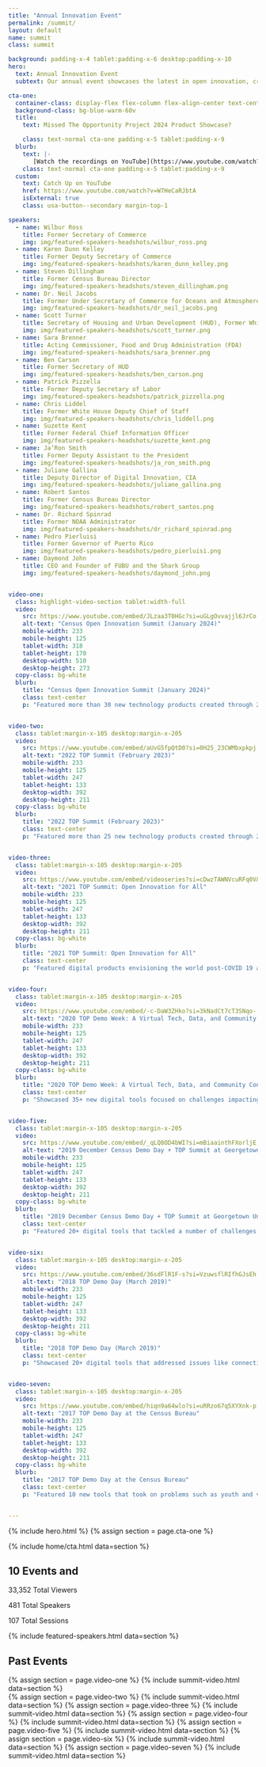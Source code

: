 ```yaml
---
title: "Annual Innovation Event"
permalink: /summit/
layout: default
name: summit
class: summit

background: padding-x-4 tablet:padding-x-6 desktop:padding-x-10
hero:
  text: Annual Innovation Event
  subtext: Our annual event showcases the latest in open innovation, cross-sector collaboration, civic technology, open data, and human-centered design.

cta-one:
  container-class: display-flex flex-column flex-align-center text-center cta-one
  background-class: bg-blue-warm-60v
  title:
    text: Missed The Opportunity Project 2024 Product Showcase?

    class: text-normal cta-one padding-x-5 tablet:padding-x-9
  blurb:
    text: |-
       [Watch the recordings on YouTube](https://www.youtube.com/watch?v=W7HeCaRJbtA), featuring 29 new products created in the 2024 TOP sprints.
    class: text-normal cta-one padding-x-5 tablet:padding-x-9
  custom:
    text: Catch Up on YouTube
    href: https://www.youtube.com/watch?v=W7HeCaRJbtA
    isExternal: true
    class: usa-button--secondary margin-top-1

speakers:
  - name: Wilbur Ross
    title: Former Secretary of Commerce
    img: img/featured-speakers-headshots/wilbur_ross.png
  - name: Karen Dunn Kelley
    title: Former Deputy Secretary of Commerce
    img: img/featured-speakers-headshots/karen_dunn_kelley.png
  - name: Steven Dillingham
    title: Former Census Bureau Director
    img: img/featured-speakers-headshots/steven_dillingham.png
  - name: Dr. Neil Jacobs
    title: Former Under Secretary of Commerce for Oceans and Atmosphere, NOAA
    img: img/featured-speakers-headshots/dr_neil_jacobs.png
  - name: Scott Turner
    title: Secretary of Housing and Urban Development (HUD), Former White House Advisor
    img: img/featured-speakers-headshots/scott_turner.png
  - name: Sara Brenner
    title: Acting Commissioner, Food and Drug Administration (FDA)
    img: img/featured-speakers-headshots/sara_brenner.png
  - name: Ben Carson
    title: Former Secretary of HUD
    img: img/featured-speakers-headshots/ben_carson.png
  - name: Patrick Pizzella
    title: Former Deputy Secretary of Labor
    img: img/featured-speakers-headshots/patrick_pizzella.png
  - name: Chris Liddel
    title: Former White House Deputy Chief of Staff
    img: img/featured-speakers-headshots/chris_liddell.png
  - name: Suzette Kent
    title: Former Federal Chief Information Officer
    img: img/featured-speakers-headshots/suzette_kent.png
  - name: Ja’Ron Smith
    title: Former Deputy Assistant to the President
    img: img/featured-speakers-headshots/ja_ron_smith.png
  - name: Juliane Gallina
    title: Deputy Director of Digital Innovation, CIA
    img: img/featured-speakers-headshots/juliane_gallina.png
  - name: Robert Santos
    title: Former Census Bureau Director
    img: img/featured-speakers-headshots/robert_santos.png
  - name: Dr. Richard Spinrad
    title: Former NOAA Administrator
    img: img/featured-speakers-headshots/dr_richard_spinrad.png
  - name: Pedro Pierluisi
    title: Former Governor of Puerto Rico
    img: img/featured-speakers-headshots/pedro_pierluisi.png
  - name: Daymond John
    title: CEO and Founder of FUBU and the Shark Group
    img: img/featured-speakers-headshots/daymond_john.png


video-one:
  class: highlight-video-section tablet:width-full
  video:
    src: https://www.youtube.com/embed/JLzaa3T0HGc?si=uGLgOvvajjl6JrCo
    alt-text: "Census Open Innovation Summit (January 2024)"
    mobile-width: 233
    mobile-height: 125
    tablet-width: 318
    tablet-height: 170
    desktop-width: 510
    desktop-height: 273
  copy-class: bg-white
  blurb:
    title: "Census Open Innovation Summit (January 2024)"
    class: text-center
    p: "Featured more than 30 new technology products created through 2023 TOP sprints focused on financial inclusion, economic growth, and data quality, and highlighted sprints focused on Indigenous communities and Puerto Rico."


video-two:
  class: tablet:margin-x-105 desktop:margin-x-205
  video:
    src: https://www.youtube.com/embed/aUvG5fpQtD0?si=0H25_23CWMbxpkpj
    alt-text: "2022 TOP Summit (February 2023)"
    mobile-width: 233
    mobile-height: 125
    tablet-width: 247
    tablet-height: 133
    desktop-width: 392
    desktop-height: 211
  copy-class: bg-white
  blurb:
    title: "2022 TOP Summit (February 2023)"
    class: text-center
    p: "Featured more than 25 new technology products created through 2022 TOP sprints focused on national and Puerto Rico-specific challenges."


video-three:
  class: tablet:margin-x-105 desktop:margin-x-205
  video:
    src: https://www.youtube.com/embed/videoseries?si=cDwzTAWNVcuRFq0V&amp;list=PLewV-zKXDZkitrXN6T7a0MG-oTi7WGTu_
    alt-text: "2021 TOP Summit: Open Innovation for All"
    mobile-width: 233
    mobile-height: 125
    tablet-width: 247
    tablet-height: 133
    desktop-width: 392
    desktop-height: 211
  copy-class: bg-white
  blurb:
    title: "2021 TOP Summit: Open Innovation for All"
    class: text-center
    p: "Featured digital products envisioning the world post-COVID 19 and announced $260,000 in awards to the winners of the Open Data for Good Grand Challenge."


video-four:
  class: tablet:margin-x-105 desktop:margin-x-205
  video:
    src: https://www.youtube.com/embed/-c-DaW3ZHko?si=3kNadCt7cT3SNqo-
    alt-text: "2020 TOP Demo Week: A Virtual Tech, Data, and Community Conference"
    mobile-width: 233
    mobile-height: 125
    tablet-width: 247
    tablet-height: 133
    desktop-width: 392
    desktop-height: 211
  copy-class: bg-white
  blurb:
    title: "2020 TOP Demo Week: A Virtual Tech, Data, and Community Conference"
    class: text-center
    p: "Showcased 35+ new digital tools focused on challenges impacting the natural and built environment."


video-five:
  class: tablet:margin-x-105 desktop:margin-x-205
  video:
    src: https://www.youtube.com/embed/_qLQ8OD4bWI?si=mBiaainthFXorljE
    alt-text: "2019 December Census Demo Day + TOP Summit at Georgetown University"
    mobile-width: 233
    mobile-height: 125
    tablet-width: 247
    tablet-height: 133
    desktop-width: 392
    desktop-height: 211
  copy-class: bg-white
  blurb:
    title: "2019 December Census Demo Day + TOP Summit at Georgetown University"
    class: text-center
    p: "Featured 20+ digital tools that tackled a number of challenges — such as disaster response, local address data collection, and more."


video-six:
  class: tablet:margin-x-105 desktop:margin-x-205
  video:
    src: https://www.youtube.com/embed/36sdFlR1F-s?si=VzuwsflRIfhGJsEh
    alt-text: "2018 TOP Demo Day (March 2019)"
    mobile-width: 233
    mobile-height: 125
    tablet-width: 247
    tablet-height: 133
    desktop-width: 392
    desktop-height: 211
  copy-class: bg-white
  blurb:
    title: "2018 TOP Demo Day (March 2019)"
    class: text-center
    p: "Showcased 20+ digital tools that addressed issues like connecting veterans to jobs, student access to STEM fields, the opioid crisis, and more."


video-seven:
  class: tablet:margin-x-105 desktop:margin-x-205
  video:
    src: https://www.youtube.com/embed/hiqn9a64wlo?si=uRRzo67q5XYXnk-p
    alt-text: "2017 TOP Demo Day at the Census Bureau"
    mobile-width: 233
    mobile-height: 125
    tablet-width: 247
    tablet-height: 133
    desktop-width: 392
    desktop-height: 211
  copy-class: bg-white
  blurb:
    title: "2017 TOP Demo Day at the Census Bureau"
    class: text-center
    p: "Featured 10 new tools that took on problems such as youth and veteran homelessness, engaging hard-to-count populations in the decennial census, and making federal grant data user-friendly."


---
```

{% include hero.html %}
{% assign section = page.cta-one %}

{% include home/cta.html  data=section %}
<section class="impact text-white padding-top-6 tablet:padding-top-8 desktop:padding-top-15 padding-bottom-5 tablet:padding-bottom-15">
    <div class="grid-container">
    <h2 class="text-center">10 Events and</h2>
      <div class="impact-numbers-container grid-row text-white flex-align-center margin-top-4 tablet:margin-top-5 desktop:margin-top-15">
        <div class="impact-numbers-individual display-flex flex-align-center flex-justify-center margin-bottom-2 tablet:margin-0"><p>33,352 Total Viewers</p></div>
        <div class="impact-numbers-individual display-flex flex-align-center flex-justify-center margin-bottom-2 tablet:margin-0"><p>481 Total Speakers</p></div>
        <div class="impact-numbers-individual display-flex flex-align-center flex-justify-center margin-bottom-2 tablet:margin-0"><p>107 Total Sessions</p></div>
      </div>
    </div>
</section>

<section class="featured-speakers text-base-darkest padding-top-6 tablet:padding-top-8 desktop:padding-top-10 padding-bottom-5 tablet:padding-bottom-15">
  {% include featured-speakers.html data=section %}
</section>
<section class="past-events padding-top-6 tablet:padding-top-10 desktop:padding-top-15 padding-bottom-9 tablet:padding-bottom-10 desktop:padding-bottom-15">

<!-- <section class="past-events padding-bottom-9 tablet:padding-bottom-10 desktop:padding-bottom-15"> main version? keeping to see which is prefered-->

  <div class="grid-container">
    <h2 class="text-center text-white">Past Events</h2>
    <div class="grid-row flex-column flex-align-center highlight-video-container">
      {% assign section = page.video-one %}
      {% include  summit-video.html data=section %}
    </div>
    <div class="grid-row video-section-container tablet:margin-top-7 desktop:margin-top-15">
      {% assign section = page.video-two %}
      {% include  summit-video.html data=section %}
      {% assign section = page.video-three %}
      {% include  summit-video.html data=section %}
      {% assign section = page.video-four %}
      {% include  summit-video.html data=section %}
      {% assign section = page.video-five %}
      {% include  summit-video.html data=section %}
      {% assign section = page.video-six %}
      {% include  summit-video.html data=section %}
      {% assign section = page.video-seven %}
      {% include  summit-video.html data=section %}
    </div>
  </div>
</section>
